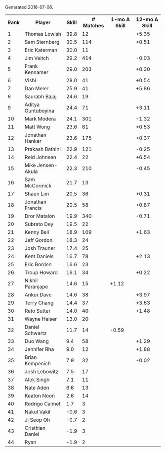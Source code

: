 Generated 2016-07-06.

| Rank | Player             | Skill | # Matches | 1-mo Δ Skill | 12-mo Δ Skill |
|------|--------------------|-------|-----------|--------------|---------------|
|    1 | Thomas Lowish      |  39.8 |        12 |              |         +5.35 |
|    2 | Sam Sternberg      |  30.5 |       114 |              |         +0.51 |
|    3 | Eric Katerman      |  30.0 |        11 |              |               |
|    4 | Jim Veitch         |  29.2 |       414 |              |         -0.03 |
|    5 | Frank Kennamer     |  29.0 |       203 |              |         +0.30 |
|    6 | Vishi              |  28.0 |        41 |              |         +0.54 |
|    7 | Dan Meier          |  25.9 |        41 |              |         +5.86 |
|    8 | Saurabh Bajaj      |  24.6 |        19 |              |               |
|    9 | Aditya Guntuboyina |  24.4 |        71 |              |         +3.11 |
|   10 | Mark Modera        |  24.1 |       301 |              |         -1.32 |
|   11 | Matt Wong          |  23.6 |        61 |              |         +0.53 |
|   12 | Jonathan Hankar    |  23.6 |       175 |              |         +0.37 |
|   13 | Prakash Bathini    |  22.9 |       121 |              |         -0.25 |
|   14 | Reid Johnsen       |  22.4 |        22 |              |         +6.54 |
|   15 | Mike Jensen-Akula  |  22.3 |       210 |              |         -0.45 |
|   16 | Sam McCormick      |  21.7 |        13 |              |               |
|   17 | Shaun Lim          |  20.5 |        36 |              |         +0.31 |
|   18 | Jonathan Francis   |  20.5 |        58 |              |         +0.87 |
|   19 | Dror Matalon       |  19.9 |       340 |              |         -0.71 |
|   20 | Subrato Dey        |  19.5 |        22 |              |               |
|   21 | Kenny Bell         |  18.9 |       109 |              |         +1.63 |
|   22 | Jeff Gordon        |  18.3 |        24 |              |               |
|   23 | Josh Trauner       |  17.4 |        25 |              |               |
|   24 | Kent Daniels       |  16.7 |        78 |              |         +2.13 |
|   25 | Eric Borden        |  16.6 |        23 |              |               |
|   26 | Troup Howard       |  16.1 |        34 |              |         +0.22 |
|   27 | Nikhil Paranjape   |  14.6 |        15 |        +1.12 |               |
|   28 | Ankur Dave         |  14.6 |        38 |              |         +3.97 |
|   29 | Terry Chang        |  14.4 |        37 |              |         +3.63 |
|   30 | Reto Sutter        |  14.0 |        40 |              |         +1.48 |
|   31 | Wayne Heiser       |  13.0 |        20 |              |               |
|   32 | Daniel Schwartz    |  11.7 |        14 |        -0.59 |               |
|   33 | Duo Wang           |   9.4 |        58 |              |         +1.29 |
|   34 | Jennifer Rha       |   9.0 |        12 |              |         +1.88 |
|   35 | Brian Kempenich    |   7.9 |        32 |              |         -0.02 |
|   36 | Josh Lebowitz      |   7.5 |        17 |              |               |
|   37 | Alok Singh         |   7.1 |        11 |              |               |
|   38 | Nate Aden          |   6.6 |        13 |              |               |
|   39 | Keaton Noon        |   2.6 |        14 |              |               |
|   40 | Rodrigo Calmet     |   1.7 |         3 |              |               |
|   41 | Nakul Vakil        |  -0.6 |         3 |              |               |
|   42 | Ji Seop Oh         |  -0.7 |         2 |              |               |
|   43 | Cristhian Daniel   |  -1.9 |         3 |              |               |
|   44 | Ryan               |  -1.9 |         2 |              |               |